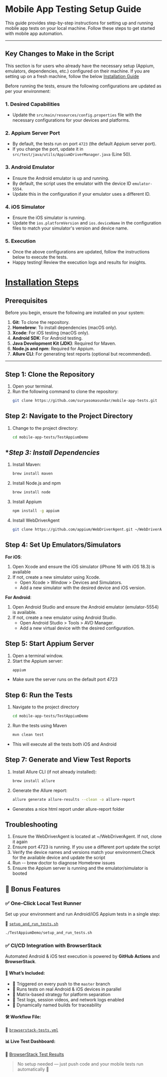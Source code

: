 # **Mobile App Testing Setup Guide**

This guide provides step-by-step instructions for setting up and running mobile app tests on your local machine. Follow
these steps to get started with mobile app automation.

---
## **Key Changes to Make in the Script**

This section is for users who already have the necessary setup (Appium, emulators, dependencies, etc.) configured on their machine. If you are setting up on a fresh machine, follow the below [Installation Guide](#installation-steps)

Before running the tests, ensure the following configurations are updated as per your environment:

### **1. Desired Capabilities**
- Update the `src/main/resources/config.properties` file with the necessary configurations for your devices and platforms.

### **2. Appium Server Port**
- By default, the tests run on port `4723` (the default Appium server port).
- If you change the port, update it in `src/test/java/utils/AppiumDriverManager.java` (Line 50).

### **3. Android Emulator**
- Ensure the Android emulator is up and running.
- By default, the script uses the emulator with the device ID `emulator-5554`.
- Update this in the configuration if your emulator uses a different ID.

### **4. iOS Simulator**
- Ensure the iOS simulator is running.
- Update the `ios.platformVersion` and `ios.deviceName` in the configuration files to match your simulator's version and device name.

### **5. Execution**
- Once the above configurations are updated, follow the instructions below to execute the tests.
- Happy testing! Review the execution logs and results for insights.

# **[Installation Steps]()**
## **Prerequisites**

Before you begin, ensure the following are installed on your system:

1. **Git**: To clone the repository.
2. **Homebrew**: To install dependencies (macOS only).
3. **Xcode**: For iOS testing (macOS only).
4. **Android SDK**: For Android testing.
5. **Java Development Kit (JDK)**: Required for Maven.
6. **Node.js and npm**: Required for Appium.
7. **Allure CLI**: For generating test reports (optional but recommended).

---

## **Step 1: Clone the Repository**

1. Open your terminal.
2. Run the following command to clone the repository:
   ```bash
   git clone https://github.com/suryasomasundar/mobile-app-tests.git

## **Step 2: Navigate to the Project Directory**

1. Change to the project directory:
   ```bash
   cd mobile-app-tests/TestAppiumDemo

## **Step 3: Install Dependencies*

1. Install Maven:
   ```bash
   brew install maven 

2. Install Node.js and npm
   ```bash
   brew install node

3. Install Appium
   ```bash
   npm install -g appium

4. Install WebDriverAgent
   ```bash
   git clone https://github.com/appium/WebDriverAgent.git ~/WebDriverAgent

## **Step 4: Set Up Emulators/Simulators**

**For iOS**:

1. Open Xcode and ensure the iOS simulator (iPhone 16 with iOS 18.3) is available
2. If not, create a new simulator using Xcode.
    - Open Xcode > Window > Devices and Simulators.
    - Add a new simulator with the desired device and iOS version.

**For Android**:

1. Open Android Studio and ensure the Android emulator (emulator-5554) is available.
2. If not, create a new emulator using Android Studio.
    - Open Android Studio > Tools > AVD Manager.
    - Add a new virtual device with the desired configuration.

## **Step 5: Start Appium Server**

1. Open a terminal window.
2. Start the Appium server:
   ```bash
   appium

- Make sure the server runs on the default port 4723

## **Step 6: Run the Tests**

1. Navigate to the project directory
   ```bash
   cd mobile-app-tests/TestAppiumDemo

2. Run the tests using Maven
   ```bash
   mvn clean test

- This will execute all the tests both iOS and Android

## **Step 7: Generate and View Test Reports**

1. Install Allure CLI (if not already installed):
   ```bash
   brew install allure
2. Generate the Allure report:
   ```bash
   allure generate allure-results --clean -o allure-report

- Generates a nice html report under allure-report folder


## **Troubleshooting**
1. Ensure the WebDriverAgent is located at ~/WebDriverAgent. If not, clone it again
2. Ensure port 4723 is running. If you use a different port update the script
3. Verify the device names and versions match your environment.Check for the available device and update the script
4. Run -- brew doctor to diagnose Homebrew issues
5. Ensure the Appium server is running and the emulator/simulator is booted

## 🚀 Bonus Features

### ✅ One-Click Local Test Runner
Set up your environment and run Android/iOS Appium tests in a single step:

📄 [`setup_and_run_tests.sh`](https://github.com/suryasomasundar/mobile-app-tests/blob/master/TestAppiumDemo/setup_and_run_tests.sh)

```bash
./TestAppiumDemo/setup_and_run_tests.sh
``` 

### ✅ CI/CD Integration with BrowserStack

Automated Android & iOS test execution is powered by **GitHub Actions** and **BrowserStack**.

#### 🚦 What’s Included:
- 🔁 Triggered on every push to the `master` branch
- 📱 Runs tests on real Android & iOS devices in parallel
- 🧪 Matrix-based strategy for platform separation
- 🧾 Test logs, session videos, and network logs enabled
- 🧠 Dynamically named builds for traceability

#### 🛠 Workflow File:
📄 [`browserstack-tests.yml`](https://github.com/suryasomasundar/mobile-app-tests/blob/master/.github/workflows/browserstack-tests.yml)

#### 📊 Live Test Dashboard:
🔗 [BrowserStack Test Results](https://app-automate.browserstack.com/dashboard/v2/builds)

> No setup needed — just push code and your mobile tests run automatically 🎉
